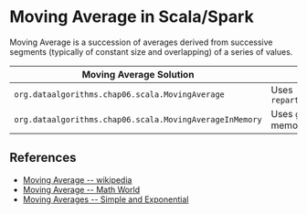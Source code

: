 # Moving Average in Scala/Spark

Moving Average is a succession of averages derived from successive segments 
(typically of constant size and overlapping) of a series of values.


Moving Average Solution                                        |  Description                                        |
-------------------------------------------------------------- | --------------------------------------------------- | 
````org.dataalgorithms.chap06.scala.MovingAverage````          |  Uses ````repartitionAndSortWithinPartitions()````  |                          | 
````org.dataalgorithms.chap06.scala.MovingAverageInMemory````  |  Uses ````groupByKey()```` and then sorts in memory |                                     |

## References
* [Moving Average -- wikipedia](https://en.wikipedia.org/wiki/Moving_average)
* [Moving Average -- Math World](http://mathworld.wolfram.com/MovingAverage.html)
* [Moving Averages -- Simple and Exponential](http://stockcharts.com/school/doku.php?id=chart_school:technical_indicators:moving_averages)
